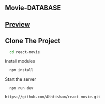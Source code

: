 ## Movie-DATABASE

## [Preview](https://ahhtisham.github.io/react-movie/)

## Clone The Project

```bash
  cd react-movie
```

Install modules

```bash
  npm install
```

Start the server

```bash
  npm run dev
```

```bash
https://github.com/Ahhtisham/react-movie.git
```
